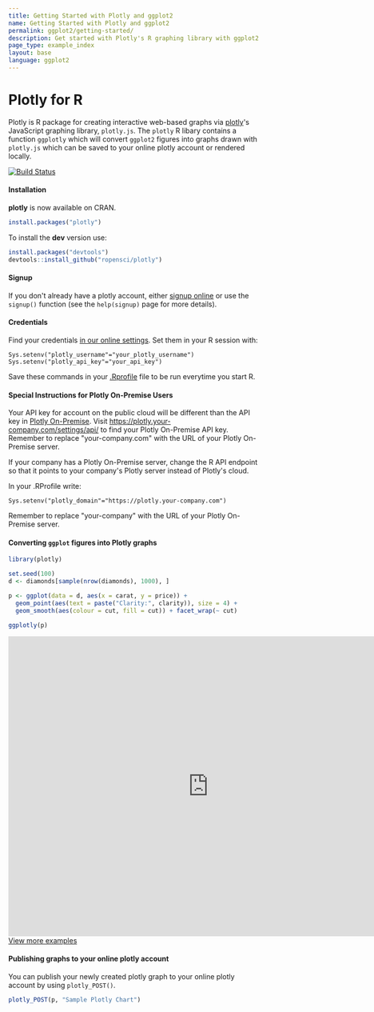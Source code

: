 ```yaml
---
title: Getting Started with Plotly and ggplot2
name: Getting Started with Plotly and ggplot2
permalink: ggplot2/getting-started/
description: Get started with Plotly's R graphing library with ggplot2 to make interactive, publication-quality graphs online.
page_type: example_index
layout: base
language: ggplot2
---
```




# Plotly for R

Plotly is R package for creating interactive web-based graphs via [plotly](https://plot.ly/)'s JavaScript graphing library, `plotly.js`.
The `plotly` R libary contains a function `ggplotly` which will convert `ggplot2` figures into graphs drawn with `plotly.js` which can be saved to your online plotly account or rendered locally. 

<a href="https://travis-ci.org/ropensci/plotly">
    <img alt="Build Status" style="margin: 0;" src="https://travis-ci.org/ropensci/plotly.png?branch=master">
</a>

#### Installation

__plotly__ is now available on CRAN.

```r
install.packages("plotly")
``` 

To install the **dev** version use:

```r
install.packages("devtools")
devtools::install_github("ropensci/plotly")
```

#### Signup

If you don't already have a plotly account, either [signup online](https://plot.ly/ssu/) or use the `signup()` function (see the `help(signup)` page for more details).

#### Credentials

Find your credentials [in our online settings](https://plot.ly/settings/api). Set them in your R session with:

```
Sys.setenv("plotly_username"="your_plotly_username")
Sys.setenv("plotly_api_key"="your_api_key")
```

Save these commands in your [.Rprofile](http://www.statmethods.net/interface/customizing.html) file to be run everytime you start R.

#### Special Instructions for Plotly On-Premise Users

Your API key for account on the public cloud will be different than the API key in [Plotly On-Premise](https://plot.ly/product/enterprise/). Visit https://plotly.your-company.com/settings/api/ to find your Plotly On-Premise API key. Remember to replace "your-company.com" with the URL of your Plotly On-Premise server.

If your company has a Plotly On-Premise server, change the R API endpoint so that it points to your company's Plotly server instead of Plotly's cloud.

In your .RProfile write:

```
Sys.setenv("plotly_domain"="https://plotly.your-company.com")
```

Remember to replace "your-company" with the URL of your Plotly On-Premise server.

#### Converting `ggplot` figures into Plotly graphs


```r
library(plotly)

set.seed(100)
d <- diamonds[sample(nrow(diamonds), 1000), ]

p <- ggplot(data = d, aes(x = carat, y = price)) +
  geom_point(aes(text = paste("Clarity:", clarity)), size = 4) +
  geom_smooth(aes(colour = cut, fill = cut)) + facet_wrap(~ cut)

ggplotly(p)
```

<iframe height="600" id="igraph" scrolling="no" seamless="seamless" src="https://plot.ly/~RPlotBot/1284.embed" width="800" frameBorder="0"></iframe>

<div class="row centered btnrow">
    <a href="/r/" class="button no_underline">View more examples</a>
</div>

#### Publishing graphs to your online plotly account
You can publish your newly created plotly graph to your online plotly account by using `plotly_POST()`. 

```r
plotly_POST(p, "Sample Plotly Chart")
```